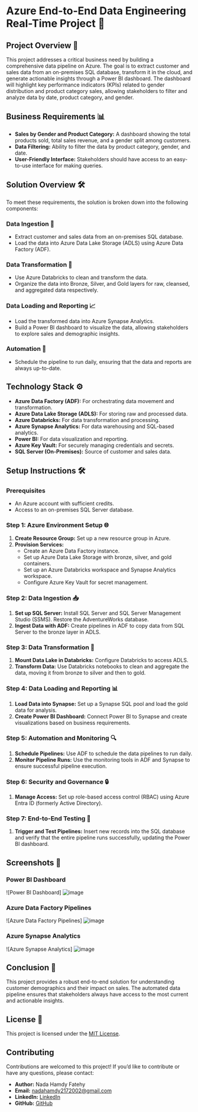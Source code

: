 # Azure End-to-End Data Engineering Real-Time Project 🚀

## Project Overview 🌟

This project addresses a critical business need by building a comprehensive data pipeline on Azure. The goal is to extract customer and sales data from an on-premises SQL database, transform it in the cloud, and generate actionable insights through a Power BI dashboard. The dashboard will highlight key performance indicators (KPIs) related to gender distribution and product category sales, allowing stakeholders to filter and analyze data by date, product category, and gender.

## Business Requirements 📊

- **Sales by Gender and Product Category:** A dashboard showing the total products sold, total sales revenue, and a gender split among customers.
- **Data Filtering:** Ability to filter the data by product category, gender, and date.
- **User-Friendly Interface:** Stakeholders should have access to an easy-to-use interface for making queries.

## Solution Overview 🛠️

To meet these requirements, the solution is broken down into the following components:

### Data Ingestion 💾

- Extract customer and sales data from an on-premises SQL database.
- Load the data into Azure Data Lake Storage (ADLS) using Azure Data Factory (ADF).

### Data Transformation 🔄

- Use Azure Databricks to clean and transform the data.
- Organize the data into Bronze, Silver, and Gold layers for raw, cleansed, and aggregated data respectively.

### Data Loading and Reporting 📈

- Load the transformed data into Azure Synapse Analytics.
- Build a Power BI dashboard to visualize the data, allowing stakeholders to explore sales and demographic insights.

### Automation 🔁

- Schedule the pipeline to run daily, ensuring that the data and reports are always up-to-date.

## Technology Stack ⚙️

- **Azure Data Factory (ADF):** For orchestrating data movement and transformation.
- **Azure Data Lake Storage (ADLS):** For storing raw and processed data.
- **Azure Databricks:** For data transformation and processing.
- **Azure Synapse Analytics:** For data warehousing and SQL-based analytics.
- **Power BI:** For data visualization and reporting.
- **Azure Key Vault:** For securely managing credentials and secrets.
- **SQL Server (On-Premises):** Source of customer and sales data.

## Setup Instructions 🛠️

### Prerequisites

- An Azure account with sufficient credits.
- Access to an on-premises SQL Server database.

### Step 1: Azure Environment Setup 🌐

1. **Create Resource Group:** Set up a new resource group in Azure.
2. **Provision Services:**
   - Create an Azure Data Factory instance.
   - Set up Azure Data Lake Storage with bronze, silver, and gold containers.
   - Set up an Azure Databricks workspace and Synapse Analytics workspace.
   - Configure Azure Key Vault for secret management.

### Step 2: Data Ingestion 📥

1. **Set up SQL Server:** Install SQL Server and SQL Server Management Studio (SSMS). Restore the AdventureWorks database.
2. **Ingest Data with ADF:** Create pipelines in ADF to copy data from SQL Server to the bronze layer in ADLS.

### Step 3: Data Transformation 🔧

1. **Mount Data Lake in Databricks:** Configure Databricks to access ADLS.
2. **Transform Data:** Use Databricks notebooks to clean and aggregate the data, moving it from bronze to silver and then to gold.

### Step 4: Data Loading and Reporting 📊

1. **Load Data into Synapse:** Set up a Synapse SQL pool and load the gold data for analysis.
2. **Create Power BI Dashboard:** Connect Power BI to Synapse and create visualizations based on business requirements.

### Step 5: Automation and Monitoring 🔍

1. **Schedule Pipelines:** Use ADF to schedule the data pipelines to run daily.
2. **Monitor Pipeline Runs:** Use the monitoring tools in ADF and Synapse to ensure successful pipeline execution.

### Step 6: Security and Governance 🔒

1. **Manage Access:** Set up role-based access control (RBAC) using Azure Entra ID (formerly Active Directory).

### Step 7: End-to-End Testing 🧪

1. **Trigger and Test Pipelines:** Insert new records into the SQL database and verify that the entire pipeline runs successfully, updating the Power BI dashboard.

## Screenshots 📸

### Power BI Dashboard

![Power BI Dashboard] ![image](https://github.com/user-attachments/assets/65449c9a-9b14-411b-b046-8480d35d18f2)

### Azure Data Factory Pipelines

![Azure Data Factory Pipelines] ![image](https://github.com/user-attachments/assets/aab9e937-babf-4608-a54d-12d2913ed3da)

### Azure Synapse Analytics

![Azure Synapse Analytics] ![image](https://github.com/user-attachments/assets/b800836f-a8e3-466a-8f95-c4cf481abb8b)

## Conclusion 🎯

This project provides a robust end-to-end solution for understanding customer demographics and their impact on sales. The automated data pipeline ensures that stakeholders always have access to the most current and actionable insights.

## License 📝

This project is licensed under the [MIT License](LICENSE).

## **Contributing**

Contributions are welcomed to this project! If you’d like to contribute or have any questions, please contact:

- **Author:** Nada Hamdy Fatehy
- **Email:** nadahamdy2172002@gmail.com
- **LinkedIn:** [LinkedIn](https://www.linkedin.com/in/nada-hamdy-2265692a3/)
- **GitHub:** [GitHub](https://github.com/nadahamdy217)
